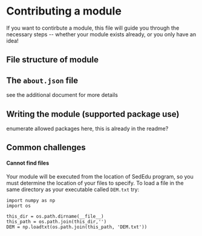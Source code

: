 # Contributing a module

If you want to contirbute a module, this file will guide you through the necessary steps --  whether your module exists already, or you only have an idea!

## File structure of module

## The `about.json` file
see the additional document for more details

## Writing the module (supported package use)
enumerate allowed packages here, this is already in the readme?





## Common challenges

#### Cannot find files
Your module will be executed from the location of SedEdu program, so you must determine the location of your files to specify. To load a file in the same directory as your executable called `DEM.txt` try:

```
import numpy as np
import os

this_dir = os.path.dirname(__file__)
this_path = os.path.join(this_dir,'')
DEM = np.loadtxt(os.path.join(this_path, 'DEM.txt'))

```